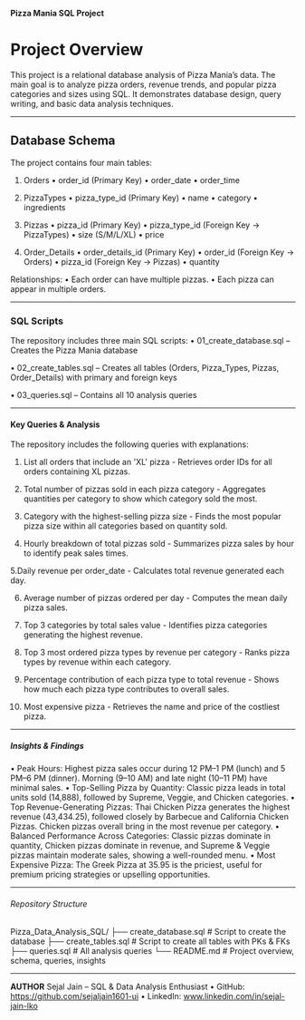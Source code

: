 **Pizza Mania SQL Project**
# Project Overview
This project is a relational database analysis of Pizza Mania’s data. The main goal is to analyze pizza orders, revenue trends, and popular pizza categories and sizes using SQL. It demonstrates database design, query writing, and basic data analysis techniques.
________________________________________
## Database Schema
The project contains four main tables:

1. Orders
•	order_id (Primary Key)
•	order_date
•	order_time

2. PizzaTypes
•	pizza_type_id (Primary Key)
•	name
•	category
•	ingredients 

3. Pizzas
•	pizza_id (Primary Key)
•	pizza_type_id (Foreign Key -> PizzaTypes)
•	size (S/M/L/XL)
•	price

4. Order_Details
•	order_details_id (Primary Key)
•	order_id (Foreign Key -> Orders)
•	pizza_id (Foreign Key -> Pizzas)
•	quantity

Relationships:
•	Each order can have multiple pizzas.
•	Each pizza can appear in multiple orders.
________________________________________
### SQL Scripts
The repository includes three main SQL scripts:
•	01_create_database.sql – Creates the Pizza Mania database

•	02_create_tables.sql – Creates all tables (Orders, Pizza_Types, Pizzas, Order_Details) with primary and foreign keys

•	03_queries.sql – Contains all 10 analysis queries 
________________________________________
#### Key Queries & Analysis
The repository includes the following queries with explanations:
1. List all orders that include an 'XL' pizza - Retrieves order IDs for all orders containing XL pizzas.

2. Total number of pizzas sold in each pizza category - Aggregates quantities per category to show which category sold the most.

3. Category with the highest-selling pizza size - Finds the most popular pizza size within all categories based on quantity sold.

4. Hourly breakdown of total pizzas sold - Summarizes pizza sales by hour to identify peak sales times.

5.Daily revenue per order_date - Calculates total revenue generated each day.

6. Average number of pizzas ordered per day - Computes the mean daily pizza sales.

7. Top 3 categories by total sales value - Identifies pizza categories generating the highest revenue.

8. Top 3 most ordered pizza types by revenue per category - Ranks pizza types by revenue within each category.
   
9. Percentage contribution of each pizza type to total revenue - Shows how much each pizza type contributes to overall sales.
  
10. Most expensive pizza - Retrieves the name and price of the costliest pizza. 
________________________________________
##### Insights & Findings
•	Peak Hours: Highest pizza sales occur during 12 PM–1 PM (lunch) and 5 PM–6 PM (dinner). Morning (9–10 AM) and late night (10–11 PM) have minimal sales.
•	Top-Selling Pizza by Quantity: Classic pizza leads in total units sold (14,888), followed by Supreme, Veggie, and Chicken categories.
•	Top Revenue-Generating Pizzas: Thai Chicken Pizza generates the highest revenue (43,434.25), followed closely by Barbecue and California Chicken Pizzas. Chicken pizzas overall bring in the most revenue per category.
•	Balanced Performance Across Categories: Classic pizzas dominate in quantity, Chicken pizzas dominate in revenue, and Supreme & Veggie pizzas maintain moderate sales, showing a well-rounded menu.
•	Most Expensive Pizza: The Greek Pizza at 35.95 is the priciest, useful for premium pricing strategies or upselling opportunities.
________________________________________
###### Repository Structure
Pizza_Data_Analysis_SQL/
├── create_database.sql       # Script to create the database
├── create_tables.sql         # Script to create all tables with PKs & FKs
├── queries.sql               # All analysis queries
└── README.md                 # Project overview, schema, queries, insights
________________________________________
**AUTHOR**
Sejal Jain – SQL & Data Analysis Enthusiast
•	GitHub: https://github.com/sejaljain1601-ui
•	LinkedIn: www.linkedin.com/in/sejal-jain-lko


